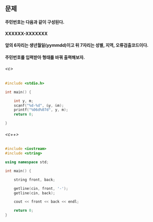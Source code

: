 
## 문제
#### 주민번호는 다음과 같이 구성된다.

#### XXXXXX-XXXXXXX

#### 앞의 6자리는 생년월일(yymmdd)이고 뒤 7자리는 성별, 지역, 오류검출코드이다.
#### 주민번호를 입력받아 형태를 바꿔 출력해보자.


###### \<c\>
```c
#include <stdio.h>

int main() {

	int y, m;
	scanf("%d-%d", &y, &m);
	printf("%06d%07d", y, m);
	return 0;

}
```

###### \<c++\>
```c++
#include <iostream>
#include <string>

using namespace std;

int main() {

	string front, back;

	getline(cin, front, '-');
	getline(cin, back);

	cout << front << back << endl;

	return 0;
}

```
